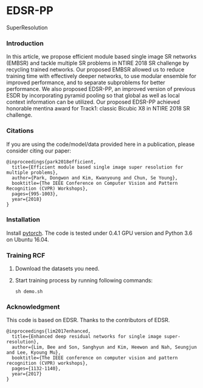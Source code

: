 # EDSR-PP
SuperResolution

### Introduction

In this article, we propose efficient module based single image SR networks
(EMBSR) and tackle multiple SR problems in NTIRE 2018 SR challenge by recycling trained networks. Our proposed
EMBSR allowed us to reduce training time with effectively deeper networks, to use modular ensemble for improved
performance, and to separate subproblems for better performance. We also proposed EDSR-PP, an improved version
of previous ESDR by incorporating pyramid pooling so that global as well as local context information can be
utilized. Our proposed EDSR-PP achieved honorable mentina award for Track1: classic Bicubic X8 in NTIRE 2018 SR challenge.

### Citations

If you are using the code/model/data provided here in a publication, please consider citing our paper:

    @inproceedings{park2018efficient,
      title={Efficient module based single image super resolution for multiple problems},
      author={Park, Dongwon and Kim, Kwanyoung and Chun, Se Young},
      booktitle={The IEEE Conference on Computer Vision and Pattern Recognition (CVPR) Workshops},
      pages={995-1003},
      year={2018}
    }  
    
    
### Installation

Install <a href="https://pytorch.org/">pytorch</a>. The code is tested under 0.4.1 GPU version and Python 3.6  on Ubuntu 16.04.

### Training RCF

1. Download the datasets you need.

2. Start training process by running following commands:

    ```Shell
    sh demo.sh
    ```
    
### Acknowledgment

This code is based on EDSR. Thanks to the contributors of EDSR.

    @inproceedings{lim2017enhanced,
      title={Enhanced deep residual networks for single image super-resolution},
      author={Lim, Bee and Son, Sanghyun and Kim, Heewon and Nah, Seungjun and Lee, Kyoung Mu},
      booktitle={The IEEE conference on computer vision and pattern recognition (CVPR) workshops},
      pages={1132-1140},
      year={2017}
    }
